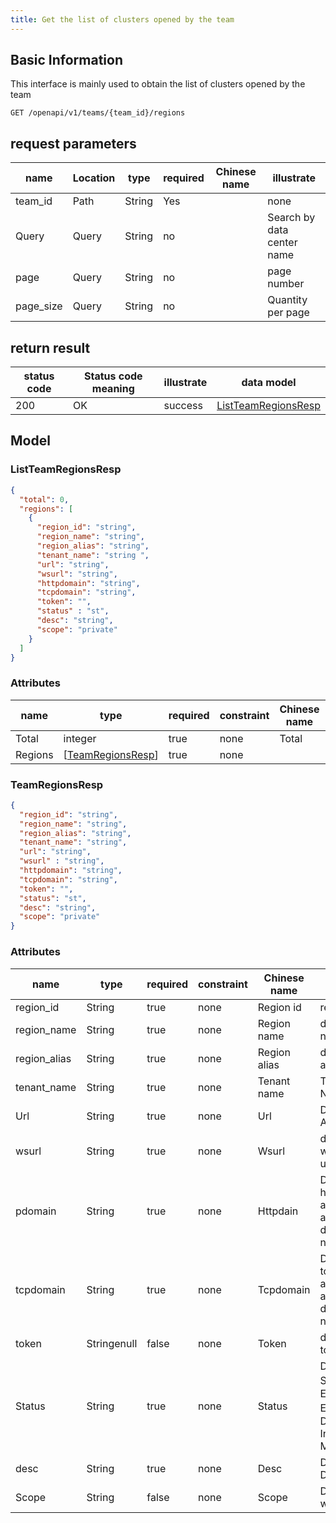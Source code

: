 ```yaml
---
title: Get the list of clusters opened by the team
---
```


## Basic Information

This interface is mainly used to obtain the list of clusters opened by the team

```shell title="请求路径"
GET /openapi/v1/teams/{team_id}/regions
```

## request parameters

| name                           | Location | type   | required | Chinese name | illustrate                 |
| ------------------------------ | -------- | ------ | -------- | ------------ | -------------------------- |
| team_id   | Path     | String | Yes      |              | none                       |
| Query                          | Query    | String | no       |              | Search by data center name |
| page                           | Query    | String | no       |              | page number                |
| page_size | Query    | String | no       |              | Quantity per page          |

## return result

| status code | Status code meaning | illustrate | data model                                       |
| ----------- | ------------------- | ---------- | ------------------------------------------------ |
| 200         | OK                  | success    | [ListTeamRegionsResp](#schemalistteamregionsres) |

## Model

### ListTeamRegionsResp<a id="schemalistteamregionsresp"></a>

```json
{
  "total": 0,
  "regions": [
    {
      "region_id": "string",
      "region_name": "string",
      "region_alias": "string",
      "tenant_name": "string ",
      "url": "string",
      "wsurl": "string",
      "httpdomain": "string",
      "tcpdomain": "string",
      "token": "",
      "status" : "st",
      "desc": "string",
      "scope": "private"
    }
  ]
}
```

### Attributes

| name    | type                                                                                           | required | constraint | Chinese name | illustrate |
| ------- | ---------------------------------------------------------------------------------------------- | -------- | ---------- | ------------ | ---------- |
| Total   | integer                                                                                        | true     | none       | Total        | none       |
| Regions | [[TeamRegionsResp](#schemateamregionsres)] | true     | none       |              | none       |

### TeamRegionsResp<a id="schemateamregionsresp"></a>

```json
{
  "region_id": "string",
  "region_name": "string",
  "region_alias": "string",
  "tenant_name": "string",
  "url": "string",
  "wsurl" : "string",
  "httpdomain": "string",
  "tcpdomain": "string",
  "token": "",
  "status": "st",
  "desc": "string",
  "scope": "private"
}
```

### Attributes

| name                              | type        | required | constraint | Chinese name | illustrate                                                                                           |
| --------------------------------- | ----------- | -------- | ---------- | ------------ | ---------------------------------------------------------------------------------------------------- |
| region_id    | String      | true     | none       | Region id    | region id                                                                                            |
| region_name  | String      | true     | none       | Region name  | data center name                                                                                     |
| region_alias | String      | true     | none       | Region alias | data center alias                                                                                    |
| tenant_name  | String      | true     | none       | Tenant name  | Tenant Name                                                                                          |
| Url                               | String      | true     | none       | Url          | Datacenter API url                                                                                   |
| wsurl                             | String      | true     | none       | Wsurl        | datacenter websocket url                                                                             |
| pdomain                           | String      | true     | none       | Httpdain     | Data center http application access root domain name                                                 |
| tcpdomain                         | String      | true     | none       | Tcpdomain    | Data center tcp application access root domain name                                                  |
| token                             | Stringenull | false    | none       | Token        | data center token                                                                                    |
| Status                            | String      | true     | none       | Status       | Data Center Status 0：Editing 1: Enabled 2：Disabled 3: In Maintenance |
| desc                              | String      | true     | none       | Desc         | Data Center Description                                                                              |
| Scope                             | String      | false    | none       | Scope        | Datacenter-wide private                                                                              |
